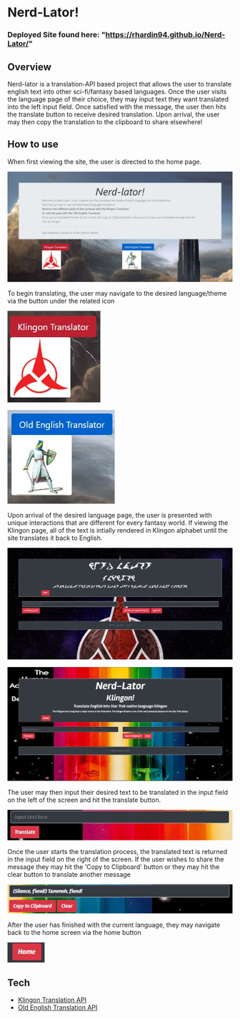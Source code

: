 # Nerd-Lator!
### Deployed Site found here: "https://rhardin94.github.io/Nerd-Lator/"
## Overview
Nerd-lator is a translation-API based project that allows the user to translate english text into other sci-fi/fantasy based languages. Once the user visits the language page of their choice, they may input text they want translated into the left input field. Once satisfied with the message, the user then hits the translate button to receive desired translation. Upon arrival, the user may then copy the translation to the clipboard to share elsewhere!
## How to use

When first viewing the site, the user is directed to the home page.

![homepage](/assets/screenshots/home.jpg)

To begin translating, the user may navigate to the desired language/theme via the button under the related icon

![klingon logo and navigation button to klingon page](/assets/screenshots/klingon.jpg)

![knight logo and navigation button to old english page](/assets/screenshots/oldenglish.jpg)

Upon arrival of the desired language page, the user is presented with unique interactions that are different for every fantasy world. If viewing the Klingon page, all of the text is intially rendered in Klingon alphabet until the site translates it back to English.

![language page rendered entirely in klingon alphabet](/assets/screenshots/alien.jpg)

![language page with header describing language, home button to go back, and two input fields, one for english, one for translations](/assets/screenshots/english.jpg)

The user may then input their desired text to be translated in the input field on the left of the screen and hit the translate button.

![empty input field with translate button underneath](/assets/screenshots/input.jpg)

Once the user starts the translation process, the translated text is returned in the input field on the right of the screen. If the user wishes to share the message they may hit the 'Copy to Clipboard' button or they may hit the clear button to translate another message

![translated text field with english in front, and klingon next to it](/assets/screenshots/translation.jpg)

After the user has finished with the current language, they may navigate back to the home screen via the home button

![home button](/assets/screenshots/homebtn.jpg)

## Tech
* [Klingon Translation API](https://funtranslations.com/api#klingon)
* [Old English Translation API](https://funtranslations.com/api#oldenglish)